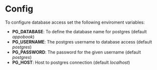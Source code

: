 # Config

To configure database access set the following enviroment variables:

- **PG_DATABASE**: To define the database name for postgres (default *appobook*)
- **PG_USERNAME**: The postgres username to database access (default *postgres*)
- **PG_PASSWORD**: The password for the given username (default *postgres*)
- **PG_HOST**: Host to postgres connection (default *localhost*)
